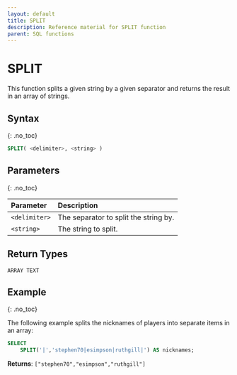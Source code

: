 ```yaml
---
layout: default
title: SPLIT
description: Reference material for SPLIT function
parent: SQL functions
---
```


# SPLIT

This function splits a given string by a given separator and returns the result in an array of strings.

## Syntax
{: .no_toc}

```sql
SPLIT( <delimiter>, <string> )
```
## Parameters 
{: .no_toc}

| Parameter     | Description                           |
| :------------- | :------------------------------------- |
| `<delimiter>` | The separator to split the string by. |
| `<string>`    | The string to split.                  |

## Return Types
`ARRAY TEXT`

## Example
{: .no_toc}

The following example splits the nicknames of players into separate items in an array: 
```sql
SELECT
	SPLIT('|','stephen70|esimpson|ruthgill|') AS nicknames;
```

**Returns**: `["stephen70","esimpson","ruthgill"]`
